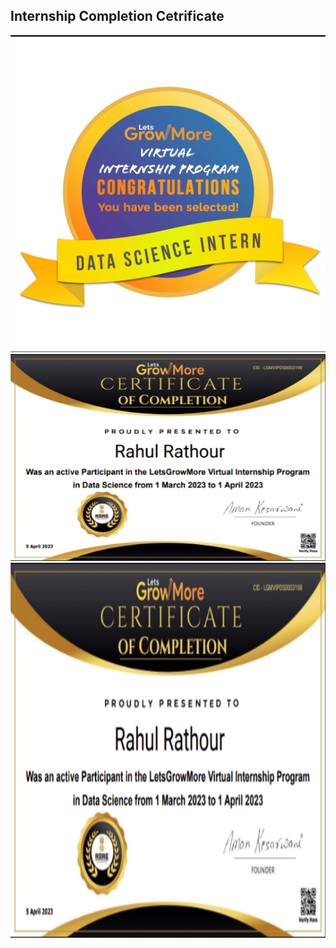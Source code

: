 ## Internship Completion Cetrificate
![badge](https://github.com/datamind321/LGMVIP--DataScience/blob/main/badge.jpg)
![certificate](https://github.com/datamind321/LGMVIP--DataScience/blob/main/certificate.png)
<img src="https://github.com/datamind321/LGMVIP--DataScience/blob/main/certificate.png" height=600 width=600></img>
